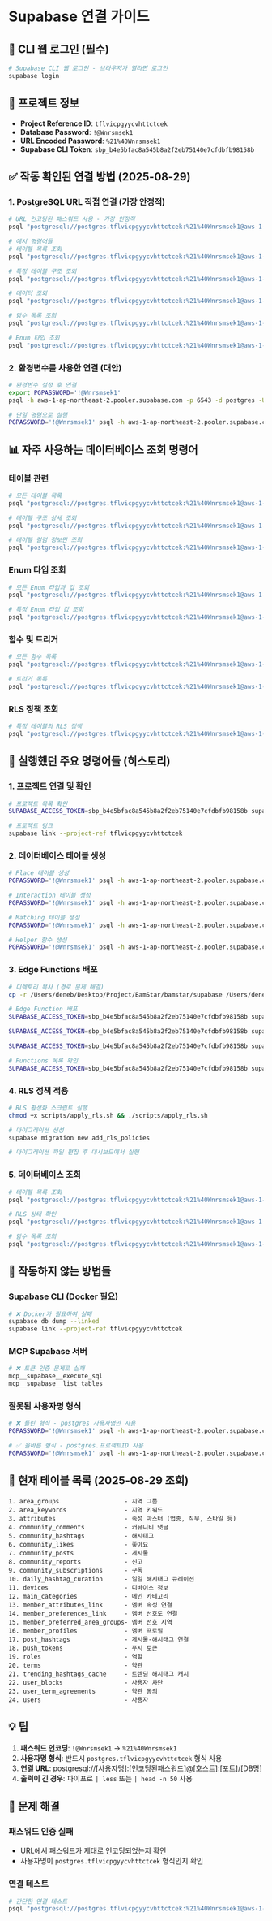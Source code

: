 # Supabase 연결 가이드

## 🔐 CLI 웹 로그인 (필수)

```bash
# Supabase CLI 웹 로그인 - 브라우저가 열리면 로그인
supabase login
```

## 🔑 프로젝트 정보
- **Project Reference ID**: `tflvicpgyycvhttctcek`
- **Database Password**: `!@Wnrsmsek1`
- **URL Encoded Password**: `%21%40Wnrsmsek1`
- **Supabase CLI Token**: `sbp_b4e5bfac8a545b8a2f2eb75140e7cfdbfb98158b`

## ✅ 작동 확인된 연결 방법 (2025-08-29)

### 1. PostgreSQL URL 직접 연결 (가장 안정적)
```bash
# URL 인코딩된 패스워드 사용 - 가장 안정적
psql "postgresql://postgres.tflvicpgyycvhttctcek:%21%40Wnrsmsek1@aws-1-ap-northeast-2.pooler.supabase.com:6543/postgres"

# 예시 명령어들
# 테이블 목록 조회
psql "postgresql://postgres.tflvicpgyycvhttctcek:%21%40Wnrsmsek1@aws-1-ap-northeast-2.pooler.supabase.com:6543/postgres" -c "\dt public.*"

# 특정 테이블 구조 조회
psql "postgresql://postgres.tflvicpgyycvhttctcek:%21%40Wnrsmsek1@aws-1-ap-northeast-2.pooler.supabase.com:6543/postgres" -c "\d member_profiles"

# 데이터 조회
psql "postgresql://postgres.tflvicpgyycvhttctcek:%21%40Wnrsmsek1@aws-1-ap-northeast-2.pooler.supabase.com:6543/postgres" -c "SELECT * FROM users LIMIT 5;"

# 함수 목록 조회
psql "postgresql://postgres.tflvicpgyycvhttctcek:%21%40Wnrsmsek1@aws-1-ap-northeast-2.pooler.supabase.com:6543/postgres" -c "\df public.*"

# Enum 타입 조회
psql "postgresql://postgres.tflvicpgyycvhttctcek:%21%40Wnrsmsek1@aws-1-ap-northeast-2.pooler.supabase.com:6543/postgres" -c "\dT+ *_enum"
```

### 2. 환경변수를 사용한 연결 (대안)
```bash
# 환경변수 설정 후 연결
export PGPASSWORD='!@Wnrsmsek1'
psql -h aws-1-ap-northeast-2.pooler.supabase.com -p 6543 -d postgres -U postgres.tflvicpgyycvhttctcek

# 단일 명령으로 실행
PGPASSWORD='!@Wnrsmsek1' psql -h aws-1-ap-northeast-2.pooler.supabase.com -p 6543 -d postgres -U postgres.tflvicpgyycvhttctcek -c "SELECT * FROM roles;"
```

## 📊 자주 사용하는 데이터베이스 조회 명령어

### 테이블 관련
```bash
# 모든 테이블 목록
psql "postgresql://postgres.tflvicpgyycvhttctcek:%21%40Wnrsmsek1@aws-1-ap-northeast-2.pooler.supabase.com:6543/postgres" -c "\dt public.*"

# 테이블 구조 상세 조회
psql "postgresql://postgres.tflvicpgyycvhttctcek:%21%40Wnrsmsek1@aws-1-ap-northeast-2.pooler.supabase.com:6543/postgres" -c "\d+ [테이블명]"

# 테이블 컬럼 정보만 조회
psql "postgresql://postgres.tflvicpgyycvhttctcek:%21%40Wnrsmsek1@aws-1-ap-northeast-2.pooler.supabase.com:6543/postgres" -c "SELECT column_name, data_type, is_nullable, column_default FROM information_schema.columns WHERE table_name = '[테이블명]' ORDER BY ordinal_position;"
```

### Enum 타입 조회
```bash
# 모든 Enum 타입과 값 조회
psql "postgresql://postgres.tflvicpgyycvhttctcek:%21%40Wnrsmsek1@aws-1-ap-northeast-2.pooler.supabase.com:6543/postgres" -c "SELECT t.typname as enum_name, e.enumlabel as enum_value FROM pg_type t JOIN pg_enum e ON t.oid = e.enumtypid WHERE t.typtype = 'e' ORDER BY t.typname, e.enumsortorder;"

# 특정 Enum 타입 값 조회
psql "postgresql://postgres.tflvicpgyycvhttctcek:%21%40Wnrsmsek1@aws-1-ap-northeast-2.pooler.supabase.com:6543/postgres" -c "SELECT unnest(enum_range(NULL::[enum_name]));"
```

### 함수 및 트리거
```bash
# 모든 함수 목록
psql "postgresql://postgres.tflvicpgyycvhttctcek:%21%40Wnrsmsek1@aws-1-ap-northeast-2.pooler.supabase.com:6543/postgres" -c "\df public.*"

# 트리거 목록
psql "postgresql://postgres.tflvicpgyycvhttctcek:%21%40Wnrsmsek1@aws-1-ap-northeast-2.pooler.supabase.com:6543/postgres" -c "SELECT * FROM information_schema.triggers WHERE trigger_schema = 'public';"
```

### RLS 정책 조회
```bash
# 특정 테이블의 RLS 정책
psql "postgresql://postgres.tflvicpgyycvhttctcek:%21%40Wnrsmsek1@aws-1-ap-northeast-2.pooler.supabase.com:6543/postgres" -c "SELECT * FROM pg_policies WHERE tablename = '[테이블명]';"
```

## 📝 실행했던 주요 명령어들 (히스토리)

### 1. 프로젝트 연결 및 확인
```bash
# 프로젝트 목록 확인
SUPABASE_ACCESS_TOKEN=sbp_b4e5bfac8a545b8a2f2eb75140e7cfdbfb98158b supabase projects list

# 프로젝트 링크
supabase link --project-ref tflvicpgyycvhttctcek
```

### 2. 데이터베이스 테이블 생성
```bash
# Place 테이블 생성
PGPASSWORD='!@Wnrsmsek1' psql -h aws-1-ap-northeast-2.pooler.supabase.com -p 6543 -d postgres -U postgres.tflvicpgyycvhttctcek -f sql/01_create_place_tables.sql

# Interaction 테이블 생성
PGPASSWORD='!@Wnrsmsek1' psql -h aws-1-ap-northeast-2.pooler.supabase.com -p 6543 -d postgres -U postgres.tflvicpgyycvhttctcek -f sql/02_create_interaction_tables.sql

# Matching 테이블 생성
PGPASSWORD='!@Wnrsmsek1' psql -h aws-1-ap-northeast-2.pooler.supabase.com -p 6543 -d postgres -U postgres.tflvicpgyycvhttctcek -f sql/03_create_matching_tables.sql

# Helper 함수 생성
PGPASSWORD='!@Wnrsmsek1' psql -h aws-1-ap-northeast-2.pooler.supabase.com -p 6543 -d postgres -U postgres.tflvicpgyycvhttctcek -f sql/04_create_helper_functions.sql
```

### 3. Edge Functions 배포
```bash
# 디렉토리 복사 (경로 문제 해결)
cp -r /Users/deneb/Desktop/Project/BamStar/bamstar/supabase /Users/deneb/Desktop/Project/BamStar/

# Edge Function 배포
SUPABASE_ACCESS_TOKEN=sbp_b4e5bfac8a545b8a2f2eb75140e7cfdbfb98158b supabase functions deploy match-calculator --project-ref tflvicpgyycvhttctcek

SUPABASE_ACCESS_TOKEN=sbp_b4e5bfac8a545b8a2f2eb75140e7cfdbfb98158b supabase functions deploy match-finder --project-ref tflvicpgyycvhttctcek

SUPABASE_ACCESS_TOKEN=sbp_b4e5bfac8a545b8a2f2eb75140e7cfdbfb98158b supabase functions deploy hearts-manager --project-ref tflvicpgyycvhttctcek

# Functions 목록 확인
SUPABASE_ACCESS_TOKEN=sbp_b4e5bfac8a545b8a2f2eb75140e7cfdbfb98158b supabase functions list --project-ref tflvicpgyycvhttctcek
```

### 4. RLS 정책 적용
```bash
# RLS 활성화 스크립트 실행
chmod +x scripts/apply_rls.sh && ./scripts/apply_rls.sh

# 마이그레이션 생성
supabase migration new add_rls_policies

# 마이그레이션 파일 편집 후 대시보드에서 실행
```

### 5. 데이터베이스 조회
```bash
# 테이블 목록 조회
psql "postgresql://postgres.tflvicpgyycvhttctcek:%21%40Wnrsmsek1@aws-1-ap-northeast-2.pooler.supabase.com:6543/postgres" -c "\dt public.*"

# RLS 상태 확인
psql "postgresql://postgres.tflvicpgyycvhttctcek:%21%40Wnrsmsek1@aws-1-ap-northeast-2.pooler.supabase.com:6543/postgres" -c "SELECT tablename, rowsecurity FROM pg_tables WHERE schemaname = 'public' AND rowsecurity = true;"

# 함수 목록 조회
psql "postgresql://postgres.tflvicpgyycvhttctcek:%21%40Wnrsmsek1@aws-1-ap-northeast-2.pooler.supabase.com:6543/postgres" -c "\df public.calculate*"
```

## 🚫 작동하지 않는 방법들

### Supabase CLI (Docker 필요)
```bash
# ❌ Docker가 필요하여 실패
supabase db dump --linked
supabase link --project-ref tflvicpgyycvhttctcek
```

### MCP Supabase 서버
```bash
# ❌ 토큰 인증 문제로 실패
mcp__supabase__execute_sql
mcp__supabase__list_tables
```

### 잘못된 사용자명 형식
```bash
# ❌ 틀린 형식 - postgres 사용자명만 사용
PGPASSWORD='!@Wnrsmsek1' psql -h aws-1-ap-northeast-2.pooler.supabase.com -p 6543 -d postgres -U postgres

# ✅ 올바른 형식 - postgres.프로젝트ID 사용
PGPASSWORD='!@Wnrsmsek1' psql -h aws-1-ap-northeast-2.pooler.supabase.com -p 6543 -d postgres -U postgres.tflvicpgyycvhttctcek
```

## 📝 현재 테이블 목록 (2025-08-29 조회)

```
1. area_groups                  - 지역 그룹
2. area_keywords                - 지역 키워드
3. attributes                   - 속성 마스터 (업종, 직무, 스타일 등)
4. community_comments           - 커뮤니티 댓글
5. community_hashtags           - 해시태그
6. community_likes              - 좋아요
7. community_posts              - 게시물
8. community_reports            - 신고
9. community_subscriptions      - 구독
10. daily_hashtag_curation      - 일일 해시태그 큐레이션
11. devices                     - 디바이스 정보
12. main_categories             - 메인 카테고리
13. member_attributes_link      - 멤버 속성 연결
14. member_preferences_link     - 멤버 선호도 연결
15. member_preferred_area_groups- 멤버 선호 지역
16. member_profiles             - 멤버 프로필
17. post_hashtags               - 게시물-해시태그 연결
18. push_tokens                 - 푸시 토큰
19. roles                       - 역할
20. terms                       - 약관
21. trending_hashtags_cache     - 트렌딩 해시태그 캐시
22. user_blocks                 - 사용자 차단
23. user_term_agreements        - 약관 동의
24. users                       - 사용자
```

## 💡 팁

1. **패스워드 인코딩**: `!@Wnrsmsek1` → `%21%40Wnrsmsek1`
2. **사용자명 형식**: 반드시 `postgres.tflvicpgyycvhttctcek` 형식 사용
3. **연결 URL**: postgresql://[사용자명]:[인코딩된패스워드]@[호스트]:[포트]/[DB명]
4. **출력이 긴 경우**: 파이프로 `| less` 또는 `| head -n 50` 사용

## 🔧 문제 해결

### 패스워드 인증 실패
- URL에서 패스워드가 제대로 인코딩되었는지 확인
- 사용자명이 `postgres.tflvicpgyycvhttctcek` 형식인지 확인

### 연결 테스트
```bash
# 간단한 연결 테스트
psql "postgresql://postgres.tflvicpgyycvhttctcek:%21%40Wnrsmsek1@aws-1-ap-northeast-2.pooler.supabase.com:6543/postgres" -c "SELECT version();"
```